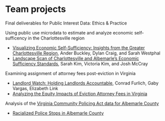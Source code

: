 # Team projects

Final deliverables for Public Interest Data: Ethics & Practice

Using public use microdata to estimate and analyze economic self-sufficency in the Charlottesville region

* [Visualizing Economic Self-Sufficiency: Insights from the Greater Charlottesville Region](https://mclaibourn.github.io/data-ethics-practice-2024/projects/EconomicSelfSufficiency-Final.html), Ander Buckley, Dylan Craig, and Sarah Westphal
* [Landscape Scan of Charlottesville and Albemarle’s Economic Sufficiency Standards](https://mclaibourn.github.io/data-ethics-practice-2024/projects/economic_self_sufficiency_cvilleregion.html), Sarah Kim, Victoria Kim, and Josh McCray
  
Examining assignment of attorney fees post-eviction in Virginia

* [Landlord Watch: Holding Landlords Accountable](https://mclaibourn.github.io/data-ethics-practice-2024/projects/richmond_region_eviction_fees.html), Conrad Furlich, Gaby Vargas, Elizabeth Link
* [Analyzing the Equity Impacts of Eviction Attorney Fees in Virginia](https://mclaibourn.github.io/data-ethics-practice-2024/projects/Analyzing_the_Equity_Impacts_of_Eviction_Attorney_Fees_in_Virginia.html)

Analysis of the [Virginia Community Policing Act data for Albemarle County](https://www.albemarle.org/government/police/virginia-community-policing-act-data)

* [Racialized Police Stops in Albemarle County](https://mclaibourn.github.io/data-ethics-practice-2024/projects/alb_policing_final.html)
